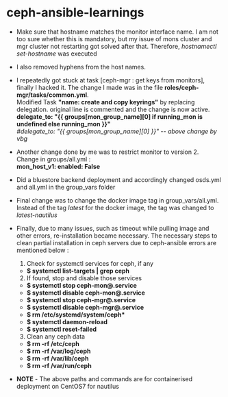 # ceph-ansible-learnings

* Make sure that hostname matches the monitor interface name. I am not too sure whether this is mandatory, but my issue of mons cluster and mgr cluster not restarting got solved after that. Therefore, *hostnamectl set-hostname* was executed

* I also removed hyphens from the host names.

* I repeatedly got stuck at task [ceph-mgr : get keys from monitors], finally I hacked it. The change I made was in the file **roles/ceph-mgr/tasks/common.yml**.  
  Modified Task **"name: create and copy keyrings"** by replacing delegation. original line is commented and the change is now active.   
   **delegate_to: "{{ groups[mon_group_name][0] if running_mon is undefined else running_mon }}"**  
   *#delegate_to: "{{ groups[mon_group_name][0] }}" -- above change by vbg*

* Another change done by me was to restrict monitor to version 2. Change in groups/all.yml :  
  **mon_host_v1:
  enabled: False**

* Did a bluestore backend deployment and accordingly changed osds.yml and all.yml in the group_vars folder

* Final change was to change the docker image tag in group_vars/all.yml. Instead of the tag *latest* for the docker image, the tag was changed to *latest-nautilus* 

* Finally, due to many issues, such as timeout while pulling image and other errors, re-installation became necessary. The necessary steps to clean partial installation in ceph servers due to ceph-ansible errors are mentioned below :  
   1. Check for systemctl services for ceph, if any
    - **$ systemctl list-targets | grep ceph**
   2. If found, stop and disable those services
    - **$ systemctl stop ceph-mon@<hostname>.service**  
    - **$ systemctl disable ceph-mon@<hostname>.service**   
    - **$ systemctl stop ceph-mgr@<hostname>.service**  
    - **$ systemctl disable ceph-mgr@<hostname>.service**   
    - **$ rm /etc/systemd/system/ceph&ast;**  
    - **$ systemctl daemon-reload**  
    - **$ systemctl reset-failed**  
   3.  Clean any ceph data
    - **$ rm -rf /etc/ceph** 
    - **$ rm -rf /var/log/ceph** 
    - **$ rm -rf /var/lib/ceph** 
    - **$ rm -rf /var/run/ceph** 

* **NOTE** - The above paths and commands are for containerised deployment on CentOS7 for nautilus

